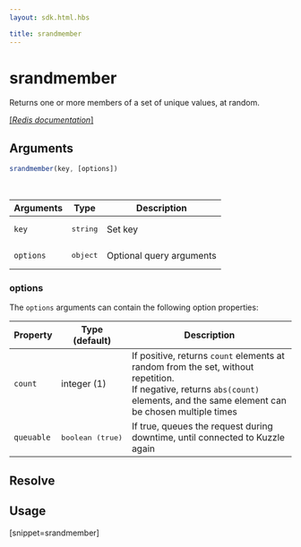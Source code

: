 ```yaml
---
layout: sdk.html.hbs

title: srandmember
---
```


# srandmember

Returns one or more members of a set of unique values, at random.  

[[_Redis documentation_]](https://redis.io/commands/srandmember)

## Arguments

```js
srandmember(key, [options])
```

<br/>

| Arguments    | Type    | Description |
|--------------|---------|-------------|
| `key` | <pre>string</pre> | Set key |
| ``options`` | <pre>object</pre> | Optional query arguments |

### options

The `options` arguments can contain the following option properties:

| Property   | Type (default)   | Description                       |
| ---------- | ------- | --------------------------------- |
| `count` | <bre>integer (1)</pre> | If positive, returns `count` elements at random from the set, without repetition.<br/>If negative, returns `abs(count)` elements, and the same element can be chosen multiple times |
| `queuable` | <pre>boolean (true)</pre> | If true, queues the request during downtime, until connected to Kuzzle again |

## Resolve

## Usage

[snippet=srandmember]
